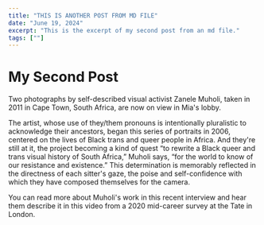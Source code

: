 ```yaml
---
title: "THIS IS ANOTHER POST FROM MD FILE"
date: "June 19, 2024"
excerpt: "This is the excerpt of my second post from an md file."
tags: [""]
---
```


# My Second Post

Two photographs by self-described visual activist Zanele Muholi,
taken in 2011 in Cape Town, South Africa, are now on view in Mia's
lobby.

The artist, whose use of they/them pronouns is intentionally
pluralistic to acknowledge their ancestors, began this series of
portraits in 2006, centered on the lives of Black trans and queer
people in Africa. And they're still at it, the project becoming a
kind of quest “to rewrite a Black queer and trans visual history of
South Africa,” Muholi says, “for the world to know of our resistance
and existence.” This determination is memorably reflected in the
directness of each sitter's gaze, the poise and self-confidence with
which they have composed themselves for the camera.

You can read more about Muholi's work in this recent interview and
hear them describe it in this video from a 2020 mid-career survey at
the Tate in London.
